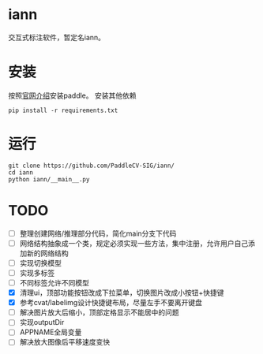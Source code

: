 # iann
交互式标注软件，暂定名iann。

# 安装
按照[官网介绍](https://www.paddlepaddle.org.cn/install/quick)安装paddle。
安装其他依赖
```shell
pip install -r requirements.txt
```

# 运行
```shell
git clone https://github.com/PaddleCV-SIG/iann/
cd iann
python iann/__main__.py
```

# TODO
- [ ] 整理创建网络/推理部分代码，简化main分支下代码
- [ ] 网络结构抽象成一个类，规定必须实现一些方法，集中注册，允许用户自己添加新的网络结构
- [ ] 实现切换模型
- [ ] 实现多标签
- [ ] 不同标签允许不同模型
- [x] 清理ui，顶部功能按钮改成下拉菜单，切换图片改成小按钮+快捷键
- [x] 参考cvat/labelimg设计快捷键布局，尽量左手不要离开键盘
- [ ] 解决图片放大后缩小，顶部定格显示不能居中的问题
- [ ] 实现outputDir
- [ ] APPNAME全局变量
- [ ] 解决放大图像后平移速度变快